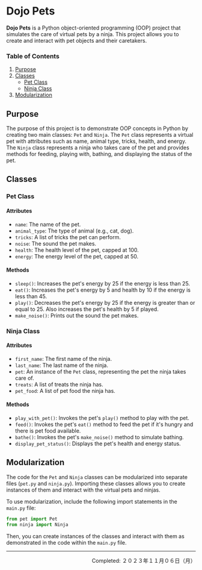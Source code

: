 # Dojo Pets

**Dojo Pets** is a Python object-oriented programming (OOP) project that simulates the care of virtual pets by a ninja. This project allows you to create and interact with pet objects and their caretakers.


### Table of Contents
1. [Purpose](#purpose)
2. [Classes](#classes)
    - [Pet Class](#pet-class)
    - [Ninja Class](#ninja-class)
3. [Modularization](#modularization)

## Purpose

The purpose of this project is to demonstrate OOP concepts in Python by creating two main classes: `Pet` and `Ninja`. The `Pet` class represents a virtual pet with attributes such as name, animal type, tricks, health, and energy. The `Ninja` class represents a ninja who takes care of the pet and provides methods for feeding, playing with, bathing, and displaying the status of the pet.

## Classes

### Pet Class

#### Attributes

- `name`: The name of the pet.
- `animal_type`: The type of animal (e.g., cat, dog).
- `tricks`: A list of tricks the pet can perform.
- `noise`: The sound the pet makes.
- `health`: The health level of the pet, capped at 100.
- `energy`: The energy level of the pet, capped at 50.

#### Methods

- `sleep()`: Increases the pet's energy by 25 if the energy is less than 25.
- `eat()`: Increases the pet's energy by 5 and health by 10 if the energy is less than 45.
- `play()`: Decreases the pet's energy by 25 if the energy is greater than or equal to 25. Also increases the pet's health by 5 if played.
- `make_noise()`: Prints out the sound the pet makes.

### Ninja Class

#### Attributes

- `first_name`: The first name of the ninja.
- `last_name`: The last name of the ninja.
- `pet`: An instance of the `Pet` class, representing the pet the ninja takes care of.
- `treats`: A list of treats the ninja has.
- `pet_food`: A list of pet food the ninja has.

#### Methods

- `play_with_pet()`: Invokes the pet's `play()` method to play with the pet.
- `feed()`: Invokes the pet's `eat()` method to feed the pet if it's hungry and there is pet food available.
- `bathe()`: Invokes the pet's `make_noise()` method to simulate bathing.
- `display_pet_status()`: Displays the pet's health and energy status.

## Modularization

The code for the `Pet` and `Ninja` classes can be modularized into separate files (`pet.py` and `ninja.py`). Importing these classes allows you to create instances of them and interact with the virtual pets and ninjas.

To use modularization, include the following import statements in the `main.py` file:

```python
from pet import Pet
from ninja import Ninja
```

Then, you can create instances of the classes and interact with them as demonstrated in the code within the `main.py` file.

---
<p align="right">Completed: ２０２３年１１月０６日（月）</p>
